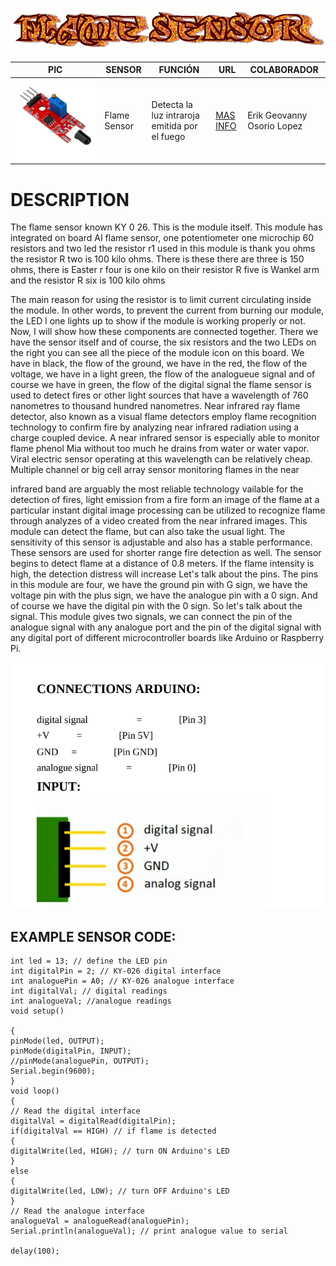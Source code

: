 ![](FlameSensor.gif)

PIC | SENSOR | FUNCIÓN | URL | COLABORADOR
------------ | -------------| -------------| -------------| -------------
![](FSENSOR.jpg) | Flame Sensor | Detecta la luz intraroja emitida por el fuego | [MAS INFO](https://arduinomodules.info/ky-026-flame-sensor-module/#:~:text=KY-026%20Flame%20Sensor%20Module%20for%20Arduino%20detects%20infrared%20light,used%20in%20fire%20detection%20systems.) | Erik Geovanny Osorio Lopez

# DESCRIPTION
The flame sensor known KY 0 26. This is the module itself.
This module has integrated on board AI flame sensor, one
potentiometer one microchip 60 resistors and two led the resistor r1
used in this module is thank you ohms the resistor R two is 100 kilo
ohms. There is these there are three is 150 ohms, there is Easter r
four is one kilo on their resistor R five is Wankel arm and the resistor
R six is 100 kilo ohms

The main reason for using the resistor is to limit current circulating
inside the module. In other words, to prevent the current from
burning our module, the LED l one lights up to show if the module is
working properly or not. Now, I will show how these components
are connected together. There we have the sensor itself and of
course, the six resistors and the two LEDs on the right you can see
all the piece of the module icon on this board. We have in black, the
flow of the ground, we have in the red, the flow of the voltage, we
have in a light green, the flow of the analogueue signal and of course
we have in green, the flow of the digital signal the flame sensor is
used to detect fires or other light sources that have a wavelength of
760 nanometres to thousand hundred nanometres.
Near infrared ray flame detector, also known as a visual flame
detectors employ flame recognition technology to confirm fire by
analyzing near infrared radiation using a charge coupled device. A
near infrared sensor is especially able to monitor flame phenol Mia
without too much he drains from water or water vapor. Viral electric
sensor operating at this wavelength can be relatively cheap. Multiple
channel or big cell array sensor monitoring flames in the near

infrared band are arguably the most reliable technology vailable for
the detection of fires, light emission from a fire form an image of the
flame at a particular instant digital image processing can be utilized
to recognize flame through analyzes of a video created from the near
infrared images. This module can detect the flame, but can also take
the usual light.
The sensitivity of this sensor is adjustable and also has a stable
performance. These sensors are used for shorter range fire detection
as well. The sensor begins to detect flame at a distance of 0.8 meters.
If the flame intensity is high, the detection distress will increase Let's
talk about the pins. The pins in this module are four, we have the
ground pin with G sign, we have the voltage pin with the plus sign,
we have the analogue pin with a 0 sign. And of course we have the
digital pin with the 0 sign. So let's talk about the signal. This module
gives two signals, we can connect the pin of the analogue signal with
any analogue port and the pin of the digital signal with any digital
port of different microcontroller boards like Arduino or Raspberry
Pi.

![](FlameConect.PNG)

## EXAMPLE SENSOR CODE:
```ARDUINO
int led = 13; // define the LED pin
int digitalPin = 2; // KY-026 digital interface
int analoguePin = A0; // KY-026 analogue interface
int digitalVal; // digital readings
int analogueVal; //analogue readings
void setup()

{
pinMode(led, OUTPUT);
pinMode(digitalPin, INPUT);
//pinMode(analoguePin, OUTPUT);
Serial.begin(9600);
}
void loop()
{
// Read the digital interface
digitalVal = digitalRead(digitalPin);
if(digitalVal == HIGH) // if flame is detected
{
digitalWrite(led, HIGH); // turn ON Arduino's LED
}
else
{
digitalWrite(led, LOW); // turn OFF Arduino's LED
}
// Read the analogue interface
analogueVal = analogueRead(analoguePin);
Serial.println(analogueVal); // print analogue value to serial

delay(100);

```
